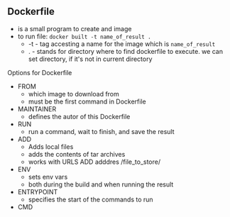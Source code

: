 ## Dockerfile
- is a small program to create and image
- to run file: `docker built -t name_of_result . `
    - -t - tag accesting a name for the image which is `name_of_result`
    - . - stands for directory where to find dockerfile to execute. we can set directory, if it's not in current directory

Options for Dockerfile
- FROM
    - which image to download from 
    - must be the first command in Dockerfile
- MAINTAINER
    - defines the autor of this Dockerfile
- RUN
    - run a command, wait to finish, and save the result  
- ADD
    - Adds local files
    - adds the contents of tar archives
    - works with URLS 
        ADD adddres /file_to_store/
- ENV
    - sets env vars
    - both during the build and when running the result
- ENTRYPOINT
    - specifies the start of the commands to run
- CMD


